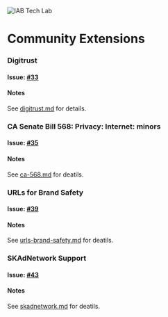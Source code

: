 ![IAB Tech Lab](https://drive.google.com/uc?id=10yoBoG5uRETSXRrnJPUDuONujvADrSG1)

# **Community Extensions**


### Digitrust

#### Issue: [#33](https://github.com/InteractiveAdvertisingBureau/openrtb/issues/33)

#### Notes

See [digitrust.md](digitrust.md) for details.

### CA Senate Bill 568: Privacy: Internet: minors

#### Issue: [#35](https://github.com/InteractiveAdvertisingBureau/openrtb/issues/35)

#### Notes

See [ca-568.md](ca-568.md) for deatils.

### URLs for Brand Safety

#### Issue: [#39](https://github.com/InteractiveAdvertisingBureau/openrtb/issues/39)

#### Notes

See [urls-brand-safety.md](urls-brand-safety.md) for deatils.

### SKAdNetwork Support

#### Issue: [#43](https://github.com/InteractiveAdvertisingBureau/openrtb/issues/43)

#### Notes

See [skadnetwork.md](skadnetwork.md) for deatils.
